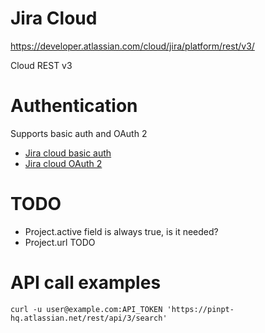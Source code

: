 # Jira Cloud

https://developer.atlassian.com/cloud/jira/platform/rest/v3/

Cloud REST v3

# Authentication

Supports basic auth and OAuth 2

- [Jira cloud basic auth](https://developer.atlassian.com/cloud/jira/platform/jira-rest-api-basic-authentication/)
- [Jira cloud OAuth 2](https://developer.atlassian.com/cloud/jira/platform/oauth-2-authorization-code-grants-3lo-for-apps/)

# TODO

- Project.active field is always true, is it needed?
- Project.url TODO

# API call examples

```
curl -u user@example.com:API_TOKEN 'https://pinpt-hq.atlassian.net/rest/api/3/search'
```
